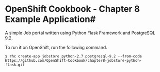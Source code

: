 # OpenShift Cookbook - Chapter 8 Example Application#

A simple Job portal written using Python Flask Framework and PostgreSQL 9.2.

To run it on OpenShift, run the following command.

```
$ rhc create-app jobstore python-2.7 postgresql-9.2 --from-code https://github.com/OpenShift-Cookbook/chapter8-jobstore-python-flask.git
```
